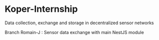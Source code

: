 # Koper-Internship
Data collection, exchange and storage in decentralized sensor networks 

Branch Romain-J : Sensor data exchange with main NestJS module